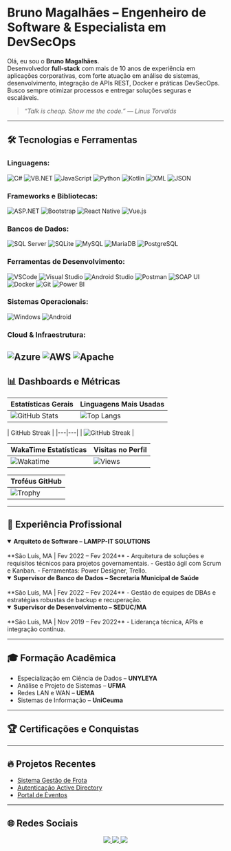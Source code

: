 # Bruno Magalhães – Engenheiro de Software & Especialista em DevSecOps  

Olá, eu sou o **Bruno Magalhães**.  
Desenvolvedor **full-stack** com mais de 10 anos de experiência em aplicações corporativas, com forte atuação em análise de sistemas, desenvolvimento, integração de APIs REST, Docker e práticas DevSecOps. Busco sempre otimizar processos e entregar soluções seguras e escaláveis.

> _“Talk is cheap. Show me the code.” — Linus Torvalds_

---

## 🛠️ Tecnologias e Ferramentas

### Linguagens:
![C#](https://img.shields.io/badge/C%23-239120?style=flat&logo=c-sharp&logoColor=white)
![VB.NET](https://img.shields.io/badge/VB.NET-512BD4?style=flat&logo=.net&logoColor=white)
![JavaScript](https://img.shields.io/badge/JavaScript-F7DF1E?style=flat&logo=javascript&logoColor=black)
![Python](https://img.shields.io/badge/Python-3776AB?style=flat&logo=python&logoColor=white)
![Kotlin](https://img.shields.io/badge/Kotlin-0095D5?style=flat&logo=kotlin&logoColor=white)
![XML](https://img.shields.io/badge/XML-FF6600?style=flat&logo=xml&logoColor=white)
![JSON](https://img.shields.io/badge/JSON-000000?style=flat&logo=json&logoColor=white)

### Frameworks e Bibliotecas:
![ASP.NET](https://img.shields.io/badge/ASP.NET-512BD4?style=flat&logo=.net&logoColor=white)
![Bootstrap](https://img.shields.io/badge/Bootstrap-563D7C?style=flat&logo=bootstrap&logoColor=white)
![React Native](https://img.shields.io/badge/React_Native-61DAFB?style=flat&logo=react&logoColor=black)
![Vue.js](https://img.shields.io/badge/Vue.js-4FC08D?style=flat&logo=vue.js&logoColor=white)

### Bancos de Dados:
![SQL Server](https://img.shields.io/badge/SQL_Server-CC2927?style=flat&logo=microsoft-sql-server&logoColor=white)
![SQLite](https://img.shields.io/badge/SQLite-07405E?style=flat&logo=sqlite&logoColor=white)
![MySQL](https://img.shields.io/badge/MySQL-4479A1?style=flat&logo=mysql&logoColor=white)
![MariaDB](https://img.shields.io/badge/MariaDB-003545?style=flat&logo=mariadb&logoColor=white)
![PostgreSQL](https://img.shields.io/badge/PostgreSQL-336791?style=flat&logo=postgresql&logoColor=white)

### Ferramentas de Desenvolvimento:
![VSCode](https://img.shields.io/badge/VSCode-007ACC?style=flat&logo=visual-studio-code&logoColor=white)
![Visual Studio](https://img.shields.io/badge/Visual_Studio-5C2D91?style=flat&logo=visual-studio&logoColor=white)
![Android Studio](https://img.shields.io/badge/Android_Studio-3DDC84?style=flat&logo=android-studio&logoColor=white)
![Postman](https://img.shields.io/badge/Postman-FF6C37?style=flat&logo=postman&logoColor=white)
![SOAP UI](https://img.shields.io/badge/SOAP_UI-6CB33E?style=flat&logo=soapui&logoColor=white)
![Docker](https://img.shields.io/badge/Docker-2496ED?style=flat&logo=docker&logoColor=white)
![Git](https://img.shields.io/badge/Git-F05032?style=flat&logo=git&logoColor=white)
![Power BI](https://img.shields.io/badge/Power_BI-F2C811?style=flat&logo=powerbi&logoColor=black)

### Sistemas Operacionais:
![Windows](https://img.shields.io/badge/Windows-0078D6?style=flat&logo=windows&logoColor=white)
![Android](https://img.shields.io/badge/Android-3DDC84?style=flat&logo=android&logoColor=white)

### Cloud & Infraestrutura:
![Azure](https://img.shields.io/badge/Azure-0078D4?style=flat&logo=microsoft-azure&logoColor=white)
![AWS](https://img.shields.io/badge/AWS-232F3E?style=flat&logo=amazon-aws&logoColor=white)
![Apache](https://img.shields.io/badge/Apache-D22128?style=flat&logo=apache&logoColor=white)
---

## 📊 Dashboards e Métricas

| Estatísticas Gerais | Linguagens Mais Usadas |
|---|---|
| ![GitHub Stats](https://github-readme-stats.vercel.app/api?username=borgesMagalhaes&show_icons=true&theme=github_dark&count_private=true) | ![Top Langs](https://github-readme-stats.vercel.app/api/top-langs/?username=borgesMagalhaes&layout=compact&theme=github_dark) |

| GitHub Streak |
|---|---|
| ![GitHub Streak](https://github-readme-streak-stats.herokuapp.com?user=borgesMagalhaes&theme=github-dark&hide_border=true) |

| WakaTime Estatísticas | Visitas no Perfil |
|---|---|
| ![Wakatime](https://github-readme-stats.vercel.app/api/wakatime?username=borgesMagalhaes&theme=github_dark) | ![Views](https://komarev.com/ghpvc/?username=borgesMagalhaes&color=blue) |

| Troféus GitHub |
|---|
| ![Trophy](https://github-profile-trophy.vercel.app/?username=borgesMagalhaes&theme=github_dark&no-bg=true&row=1&column=6) |

---

## 💼 Experiência Profissional
<details open>
  <summary><strong>Arquiteto de Software – LAMPP-IT SOLUTIONS</strong></summary>
  <br/>
  **São Luís, MA | Fev 2022 – Fev 2024**  
  - Arquitetura de soluções e requisitos técnicos para projetos governamentais.
  - Gestão ágil com Scrum e Kanban.
  - Ferramentas: Power Designer, Trello.
</details>

<details open>
  <summary><strong>Supervisor de Banco de Dados – Secretaria Municipal de Saúde</strong></summary>
  <br/>
  **São Luís, MA | Fev 2022 – Fev 2024**  
  - Gestão de equipes de DBAs e estratégias robustas de backup e recuperação.
</details>

<details open>
  <summary><strong>Supervisor de Desenvolvimento – SEDUC/MA</strong></summary>
  <br/>
  **São Luís, MA | Nov 2019 – Fev 2022**  
  - Liderança técnica, APIs e integração contínua.
</details>

</details>

---

## 🎓 Formação Acadêmica
- Especialização em Ciência de Dados – **UNYLEYA**  
- Análise e Projeto de Sistemas – **UFMA**  
- Redes LAN e WAN – **UEMA**  
- Sistemas de Informação – **UniCeuma**

---

## 🏆 Certificações e Conquistas  

---

## 🔥 Projetos Recentes  
- [Sistema Gestão de Frota](https://github.com/borgesMagalhaes/frota)  
- [Autenticação Active Directory](https://github.com/borgesMagalhaes/auth-AD)  
- [Portal de Eventos](https://github.com/borgesMagalhaes/event-registration)

---

## 🌐 Redes Sociais

<div align="center">
  <a href="https://www.linkedin.com/in/bruno-magalh%C3%A3es-2b878a2a/">
    <img src="https://img.shields.io/badge/LinkedIn-0077B5?style=flat-square&logo=linkedin&logoColor=white"/>
  </a>
  <a href="mailto:borges.magalhaes@gmail.com">
    <img src="https://img.shields.io/badge/Email-D14836?style=flat-square&logo=gmail&logoColor=white"/>
  </a>
  <a href="https://brunomagalhaes.dev.br/">
    <img src="https://img.shields.io/badge/Website-000000?style=flat-square&logo=about.me&logoColor=white"/>
  </a>
</div>
